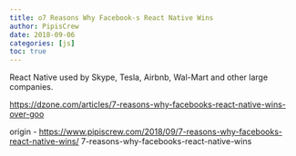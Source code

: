 ```yaml
---
title: o7 Reasons Why Facebook-s React Native Wins
author: PipisCrew
date: 2018-09-06
categories: [js]
toc: true
---
```


React Native used by Skype, Tesla, Airbnb, Wal-Mart and other large companies.

https://dzone.com/articles/7-reasons-why-facebooks-react-native-wins-over-goo

origin - https://www.pipiscrew.com/2018/09/7-reasons-why-facebooks-react-native-wins/ 7-reasons-why-facebooks-react-native-wins